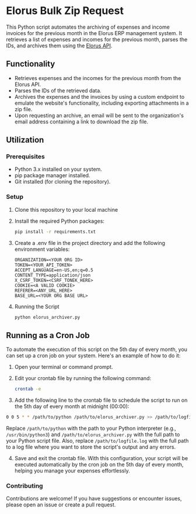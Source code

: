 # Elorus Bulk Zip Request

This Python script automates the archiving of expenses and income invoices for the previous month in the Elorus ERP management system. It retrieves a list of expenses and incomes for the previous month, parses the IDs, and archives them using the [Elorus API](https://developer.elorus.com/).

## Functionality

- Retrieves expenses and the incomes for the previous month from the Elorus API.
- Parses the IDs of the retrieved data.
- Archives the expenses and the invoices by using a custom endpoint to emulate the website's functionality, including exporting attachments in a zip file.
- Upon requesting an archive, an email will be sent to the organization's email address containing a link to download the zip file.


## Utilization

### Prerequisites

- Python 3.x installed on your system.
- pip package manager installed.
- Git installed (for cloning the repository).

### Setup

1. Clone this repository to your local machine

2. Install the required Python packages:

    ```bash
   pip install -r requirements.txt
   ```

3. Create a .env file in the project directory and add the following environment variables:

   ```
   ORGANIZATION=<YOUR ORG ID>
   TOKEN=<YOUR_API_TOKEN>
   ACCEPT_LANGUAGE=en-US,en;q=0.5
   CONTENT_TYPE=application/json
   X_CSRF_TOKEN=<CSRF_TONEK_HERE>
   COOKIE=<A VALID COOKIE>
   REFERER=<ANY_URL_HERE>
   BASE_URL=<YOUR ORG BASE URL>
    ```

4. Running the Script

   ```bash
   python elorus_archiver.py
   ```

## Running as a Cron Job

To automate the execution of this script on the 5th day of every month, you can set up a cron job on your system. Here's an example of how to do it:

1. Open your terminal or command prompt.

2. Edit your crontab file by running the following command:

   ```bash
   crontab -e
    ```
   
3. Add the following line to the crontab file to schedule the script to run on the 5th day of every month at midnight (00:00):

  ```bash
  0 0 5 * * /path/to/python /path/to/elorus_archiver.py >> /path/to/logfile.log 2>&1
  ```
  Replace `/path/to/python` with the path to your Python interpreter (e.g., `/usr/bin/python3`) and `/path/to/elorus_archiver.py` with the full path to your Python script file. Also, replace    `/path/to/logfile.log` with the full path to a log file where you want to store the script's output and any errors.

4. Save and exit the crontab file. With this configuration, your script will be executed automatically by the cron job on the 5th day of every month, helping you manage your expenses effortlessly.


### Contributing
Contributions are welcome! If you have suggestions or encounter issues, please open an issue or create a pull request.
